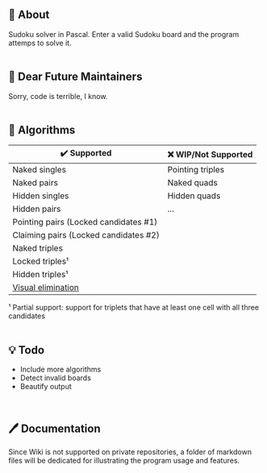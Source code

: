 ## 📍 About
Sudoku solver in Pascal. Enter a valid Sudoku board and the program attemps to solve it.
<br><br>

## 💌 Dear Future Maintainers
Sorry, code is terrible, I know.
<br><br>

## 🧪 Algorithms
| ✔️ Supported                         | ❌ WIP/Not Supported             |
|---------------------------------------|----------------------------------|
| Naked singles                         | Pointing triples                 |
| Naked pairs                           | Naked quads                      |
| Hidden singles                        | Hidden quads                     |
| Hidden pairs                          | ...                              |
| Pointing pairs (Locked candidates #1) |                                  |
| Claiming pairs (Locked candidates #2) |                                  |
| Naked triples                         |                                  |
| Locked triples¹                       |                                  |
| Hidden triples¹                       |                                  |
| [Visual elimination](https://www.learn-sudoku.com/visual-elimination.html) ||

¹ Partial support: support for triplets that have at least one cell with all three candidates
<br><br>


## 💡 Todo
* Include more algorithms
* Detect invalid boards
* Beautify output
<br>

## 🖊️ Documentation
Since Wiki is not supported on private repositories, a folder of markdown files will be dedicated for illustrating the program usage and features.
